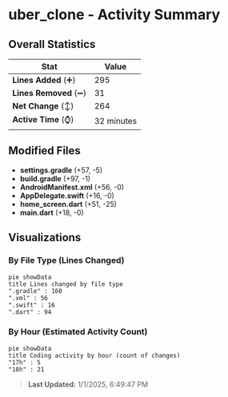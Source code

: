 # uber_clone - Activity Summary 

## Overall Statistics

| Stat                   | Value                                                             |
| ---------------------- | ----------------------------------------------------------------- |
| **Lines Added** (➕)   | 295                                          |
| **Lines Removed** (➖) | 31                                        |
| **Net Change** (↕)    | 264                |
| **Active Time** (⌚)   | 32 minutes |


## Modified Files
- **settings.gradle** (+57, -5)
- **build.gradle** (+97, -1)
- **AndroidManifest.xml** (+56, -0)
- **AppDelegate.swift** (+16, -0)
- **home_screen.dart** (+51, -25)
- **main.dart** (+18, -0)

## Visualizations

### By File Type (Lines Changed)

```mermaid
pie showData
title Lines changed by file type
".gradle" : 160
".xml" : 56
".swift" : 16
".dart" : 94
```

### By Hour (Estimated Activity Count)

```mermaid
pie showData
title Coding activity by hour (count of changes)
"17h" : 5
"18h" : 21
```


> **Last Updated:** 1/1/2025, 6:49:47 PM
